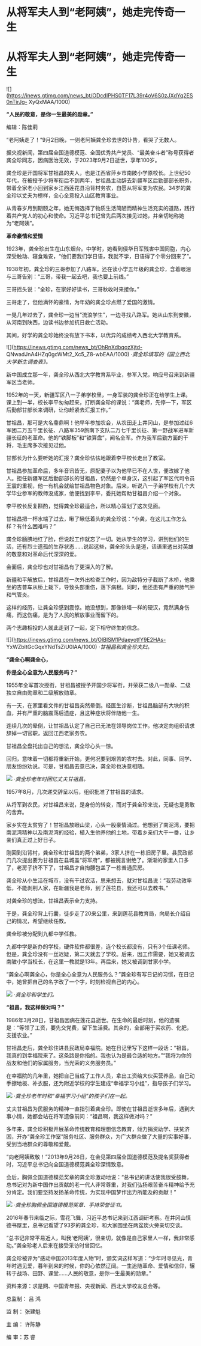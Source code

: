 # 从将军夫人到“老阿姨”，她走完传奇一生

# 从将军夫人到“老阿姨”，她走完传奇一生

![](https://inews.gtimg.com/news_bt/ODcdIPHS0TF17L39r4oV6S0zJXdYq2ES0nTirJg-
XyQxMAA/1000)

**“人民的敬意，是你一生最美的勋章。”**

编辑：陈佳莉

“老阿姨走了！”9月2日晚，一则老阿姨龚全珍去世的讣告，看哭了无数人。

据央视新闻，第四届全国道德模范、全国优秀共产党员、“最美奋斗者”称号获得者龚全珍同志，因病医治无效，于2023年9月2日逝世，享年100岁。

龚全珍是开国将军甘祖昌的夫人，也是江西省萍乡市南陂小学原校长。上世纪50年代，在被授予少将军衔后不到两年，甘祖昌主动辞去新疆军区后勤部部长职务，带着全家老小回到家乡江西莲花县沿背村务农，自愿从将军变为农民。34岁的龚全珍以丈夫为榜样，全心全意投入山区教育事业。

从青春岁月到期颐之年，她无悔选择了物质生活简陋而精神生活充实的道路，践行着共产党人的初心和使命。习近平总书记曾先后两次接见过她，并亲切地称她为“老阿姨”。

**革命豪情和爱情**

1923年，龚全珍出生在山东烟台。中学时，她看到侵华日军残害中国同胞，内心深受触动、寝食难安，“他们要我们学日语，我就不学，日语得了个零分回来了”。

1938年初，龚全珍的三哥参加了八路军。还在读小学五年级的龚全珍，含着眼泪与三哥告别：“三哥，带我一起去吧，我也要上前线。”

三哥摇头说：“全珍，在家好好读书，三哥秋收时来接你。”

三哥走了，但他满怀的豪情，为年幼的龚全珍点燃了爱国的激情。

一晃几年过去了，龚全珍一边当“流浪学生”，一边寻找八路军。她从山东到安徽，从河南到陕西，边读书边参加抗日救亡活动。

其间，好学的龚全珍始终没有放下书本，以优异的成绩考入西北大学教育系。

![](https://inews.gtimg.com/news_bt/OhRnXdbqozXjtd-
QNwadJnA4HZq0gcWMt2_Xc5_Z8-wbEAA/1000) _·龚全珍填写的《国立西北大学新生调查表》。_

新中国成立那一年，龚全珍从西北大学教育系毕业，参军入党，响应号召来到新疆军区当老师。

1952年的一天，新疆军区八一子弟学校里，一身军装的龚全珍正在给学生上课。课上到一半，校长李平匆匆赶来，打断龚全珍的课说：“龚老师，先停一下，军区后勤部甘部长来调研，让你赶紧去汇报工作。”

甘祖昌，那可是大名鼎鼎啊！他早年参加农会，从农田走上井冈山，是参加过红6军团二万五千里长征、八路军359旅南下支队二万七千里长征、第一野战军进军新疆长征的老革命。他的“铁脚板”和“铁算盘”，闻名全军。作为我军后勤方面的干将，毛主席多次接见过他。

甘部长为什么要听她的汇报？龚全珍怯怯地跟着李平校长走出了教室。

甘祖昌参加革命后，多年音讯皆无，原配妻子以为他早已不在人世，便改嫁了他人。担任新疆军区后勤部部长的甘祖昌，仍然是个单身汉，这引起了军区代司令员王震的重视，他一有机会就给甘祖昌物色对象。后来，听说八一子弟学校有几个大学毕业参军的教师没成家，他便找到李平，委托她帮助甘祖昌介绍一个对象。

李平校长反复斟酌，觉得龚全珍最适合，所以精心策划了这次见面。

甘祖昌把一杯水端了过去，瞅了瞅低着头的龚全珍说：“小龚，在这儿工作怎么样？有什么困难吗？”

龚全珍腼腆地红了脸，但说起工作就忘了一切。她从学生的学习，讲到他们的生活，还有烈士遗孤的生存状态……说起这些，龚全珍头头是道，话语里透出对英雄的敬意和对革命后代深深的爱。

会面后，龚全珍也对甘祖昌有了更深入的了解。

新疆和平解放后，甘祖昌在一次外出检查工作时，因为敌特分子截断了木桥，他乘坐的吉普车从桥上栽下，导致头部重伤，落下病根。同时，他还患有严重的肺气肿和气管炎。

这样的经历，让龚全珍感到震惊。她没想到，那像铁塔一样的硬汉，竟然满身伤痛，而这伤痛，是为了人民的解放事业而留下的。

两个志趣相投的人就此走到了一起，定下相守终生的信念。

![](https://inews.gtimg.com/news_bt/OlBISM1PdaeyotfY9E2HAs-
YxWZbltGcGqxYNdTsZiU0IAA/1000) _·甘祖昌和龚全珍夫妇。_

**“龚全心啊龚全心，**

**你是全心全意为人民服务吗？”**

1955年全军首次授衔，甘祖昌被授予开国少将军衔，并荣获二级八一勋章、二级独立自由勋章和二级解放勋章。

有一天，在家里看文件的甘祖昌突然晕倒。经医生诊断，甘祖昌脑部有大块的积血，并有严重的脑震荡后遗症，且这种症状将伴随他一生。

连续几次的晕倒，让甘祖昌认定了自己已无法在领导岗位工作。他决定向组织请求辞掉一切官职，返回江西老家务农。

甘祖昌全盘托出自己的想法，龚全珍心头一惊。

回归，意味着一切都将重新开始，更何况要到艰苦的农村去。对此，同事、同学、朋友纷纷劝说。可是，甘祖昌去意已决，龚全珍也决意相随。

![](https://inews.gtimg.com/news_bt/Oz6UtOXwWMr9Bg_rtgU62dguhjzV9PiWRV_tc0MprxpRAAA/1000)
_·龚全珍老年时回忆丈夫甘祖昌。_

1957年8月，几次递交辞呈以后，组织批准了甘祖昌的请求。

从将军到农民，对甘祖昌来说，是身份的转变，而对于龚全珍来说，无疑也是勇敢的舍弃。

家乡实在太贫穷了！甘祖昌放眼山梁，心头一股豪情涌过。他想到了南泥湾，要把南泥湾精神以及南泥湾的经验，植入生他养他的土地，带着乡亲们大干一番，让乡亲们真正过上好日子。

刚回到沿背村，龚全珍和甘祖昌的两个弟弟，3家人挤在一栋旧房子里。县民政部门几次提出要为甘祖昌在县城盖“将军府”，都被婉言谢绝了。渐渐的家里人口多了，老房子挤不下了，甘祖昌才自掏腰包盖了一栋普通民房。

龚全珍从小生活在城市，没有干过农活，思来想去，就对甘祖昌说：“我劳动效率低，不能剥削人家，在新疆我是老师，到了莲花县，我还可以去教书。”

对龚全珍的想法，甘祖昌表示全力支持。

于是，龚全珍背上行囊，徒步走了20来公里，来到莲花县教育局，向局长介绍自己的情况，希望继续任教。

龚全珍被分配到九都中学任教。

九都中学是新办的学校，硬件软件都很差，连个校长都没有，只有3个任课老师。但是，龚全珍没有一丝迟疑，第二天就去了学校。后来，因工作需要，她又被调去南陂小学当校长，在这里一教就是13年。再后来，她又被调到甘家小学。

“龚全心啊龚全心，你是全心全意为人民服务么？”龚全珍有写日记的习惯，在日记中，她曾把自己的名字改了一个字，时刻检视自己的内心。

![](https://inews.gtimg.com/news_bt/OXRSIursg4AHn8xSJMTQjGbpXI9XfBFNbiL8pdgfU_bi0AA/1000)
_·龚全珍和学生们。_

**“祖昌，我这样做对吗？”**

1986年3月28日，甘祖昌因病在莲花县逝世。在生命的最后时刻，他的遗嘱是：“等领了工资，要先交党费，留下生活费。其余的，全部用于买农药、化肥，支援农业。”

甘祖昌走后，龚全珍住进县民政局幸福院。她在日记里写下这样一段话：“祖昌，我真的到幸福院来了。这条路是你指的。我也认为是最合适的地方。”“我将为你的战友和他们的家属服务，当光荣的义务服务员。”

在幸福院的几年里，她把自己当成了工作人员，拿出工资给大伙买营养品，自己动手擦地板、补衣服，还为附近学校的学生建成“幸福学习小组”，指导孩子们学习。

![](https://inews.gtimg.com/news_bt/OgVa50HU55nUOxJOCLH0M_7Q2TmLGG8jURM4Dqd2yurVsAA/1000)
_·龚全珍老年时和“幸福学习小组”的孩子们在一起。_

丈夫甘祖昌为民服务的精神一直指引着龚全珍。即使在甘祖昌逝世多年后，遇到大事小情，她都会站在将军遗像前问：“祖昌啊，我这样做对吗？”

多年来，龚全珍积极开展革命传统教育和理想信念教育，倾力捐资助学、扶贫济困，开办“龚全珍工作室”服务社区、服务群众，为广大群众做了大量的实事好事，受到当地群众的尊敬和爱戴。

“向老阿姨致敬！”2013年9月26日，在会见第四届全国道德模范及提名奖获得者时，习近平总书记向全国道德模范龚全珍深情致意。

会后，胸佩全国道德模范奖章的龚全珍激动地说：“总书记的讲话使我很受鼓舞，总书记对为新中国作出贡献的老一代人非常尊重，对我们弘扬艰苦奋斗精神给予充分肯定。我们要坚持发扬革命传统，为实现中国梦作出力所能及的贡献！”

![](https://inews.gtimg.com/news_bt/O2SeBBIjNFtjmRYfjvXUuwXQY7jNX5AvnrjkJfXMpiiiIAA/1000)
_·龚全珍胸佩全国道德模范奖章、手持荣誉证书。_

2016年春节来临之际，雪花飞舞，习近平总书记来到江西调研考察。在井冈山慎德书屋里，总书记看望了93岁的龚全珍，和大家围坐在两盆炭火旁亲切交谈。

“总书记非常平易近人，叫我‘老阿姨’，很亲切，就像是自己家里人一样，我非常感动。”龚全珍老人后来在接受采访时曾回忆。

龚全珍被评为“感动中国2013年度人物”时，颁奖词这样写道：“少年时寻见光，青年时遇见爱，暮年到来的时候，你的心依然辽阔。一生追随革命、爱情和信仰，辗转于战场、田野、课堂……人民的敬意，是你一生最美的勋章。”

资料来源：求是网、中国青年报、央视新闻、西北大学校友总会等。

总监制： 吕 鸿

监 制： 张建魁

主 编： 许陈静

编 审：苏 睿

